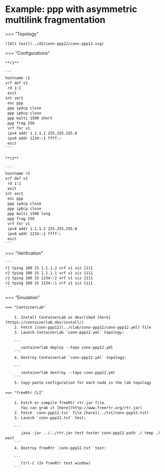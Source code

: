 # Example: ppp with asymmetric multilink fragmentation

=== "Topology"

    ![Alt text](../d2/conn-ppp12/conn-ppp12.svg)

=== "Configurations"

    **r1**

    ```
    hostname r1
    vrf def v1
     rd 1:1
     exit
    int ser1
     enc ppp
     ppp ip4cp close
     ppp ip6cp close
     ppp multi 1500 short
     ppp frag 256
     vrf for v1
     ipv4 addr 1.1.1.1 255.255.255.0
     ipv6 addr 1234::1 ffff::
     exit
    ```

    **r2**

    ```
    hostname r2
    vrf def v1
     rd 1:1
     exit
    int ser1
     enc ppp
     ppp ip4cp close
     ppp ip6cp close
     ppp multi 1500 long
     ppp frag 256
     vrf for v1
     ipv4 addr 1.1.1.2 255.255.255.0
     ipv6 addr 1234::2 ffff::
     exit
    ```

=== "Verification"

    ```
    r1 tping 100 15 1.1.1.2 vrf v1 siz 1111
    r2 tping 100 15 1.1.1.1 vrf v1 siz 1111
    r1 tping 100 15 1234::2 vrf v1 siz 1111
    r2 tping 100 15 1234::1 vrf v1 siz 1111
    ```

=== "Emulation"

    === "ContainerLab"

        1. Install ContainerLab as described [here](https://containerlab.dev/install/)  
        2. Fetch [conn-ppp12](../clab/conn-ppp12/conn-ppp12.yml) file  
        3. Launch ContainerLab `conn-ppp12.yml` topology:  

        ```
           containerlab deploy --topo conn-ppp12.yml  
        ```
        4. Destroy ContainerLab `conn-ppp12.yml` topology:  

        ```
           containerlab destroy --topo conn-ppp12.yml  
        ```
        5. Copy-paste configuration for each node in the lab topology

    === "freeRtr CLI"

        1. Fetch or compile freeRtr rtr.jar file.  
           You can grab it [here](http://www.freertr.org/rtr.jar)  
        2. Fetch `conn-ppp12.tst` file [here](../tst/conn-ppp12.tst)  
        3. Launch `conn-ppp12.tst` test:  

        ```
           java -jar ../../rtr.jar test tester conn-ppp12 path ./ temp ./ wait
        ```
        4. Destroy freeRtr `conn-ppp12.tst` test:  

        ```
           Ctrl-C (In freeRtr test window)
        ```


